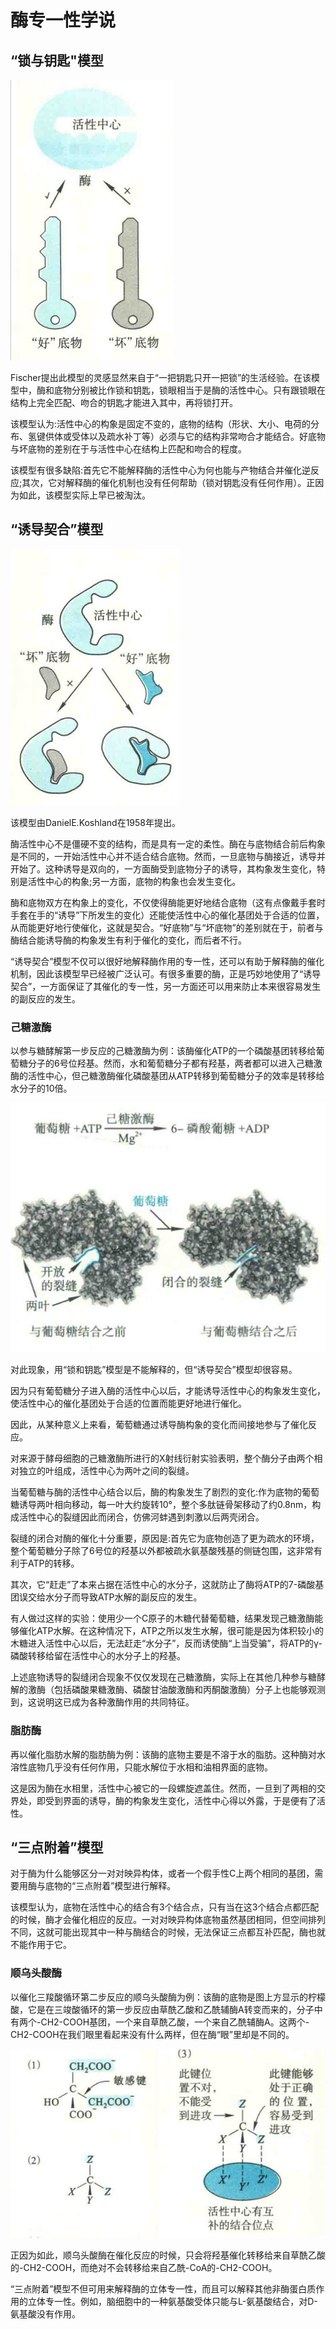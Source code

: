 # 酶专一性学说

## “锁与钥匙"模型

![](3.1.png)

Fischer提出此模型的灵感显然来自于“一把钥匙只开一把锁”的生活经验。在该模型中，酶和底物分别被比作锁和钥匙，锁眼相当于是酶的活性中心。只有跟锁眼在结构上完全匹配、吻合的钥匙才能进入其中，再将锁打开。

该模型认为:活性中心的构象是固定不变的，底物的结构（形状、大小、电荷的分布、氢键供体或受体以及疏水补丁等）必须与它的结构非常吻合才能结合。好底物与坏底物的差别在于与活性中心在结构上匹配和吻合的程度。

该模型有很多缺陷:首先它不能解释酶的活性中心为何也能与产物结合并催化逆反应;其次，它对解释酶的催化机制也没有任何帮助（锁对钥匙没有任何作用）。正因为如此，该模型实际上早已被淘汰。

##  “诱导契合”模型

![](3.2.png)

该模型由DanielE.Koshland在1958年提出。

酶活性中心不是僵硬不变的结构，而是具有一定的柔性。酶在与底物结合前后构象是不同的，一开始活性中心并不适合结合底物。然而，一旦底物与酶接近，诱导并开始了。这种诱导是双向的，一方面酶受到底物分子的诱导，其构象发生变化，特别是活性中心的构象;另一方面，底物的构象也会发生变化。

酶和底物双方在构象上的变化，不仅使得酶能更好地结合底物（这有点像戴手套时手套在手的“诱导”下所发生的变化）还能使活性中心的催化基团处于合适的位置，从而能更好地行使催化，这就是契合。“好底物”与“坏底物”的差别就在于，前者与酶结合能诱导酶的构象发生有利于催化的变化，而后者不行。

“诱导契合”模型不仅可以很好地解释酶作用的专一性，还可以有助于解释酶的催化机制，因此该模型早已经被广泛认可。有很多重要的酶，正是巧妙地使用了“诱导契合”，一方面保证了其催化的专一性，另一方面还可以用来防止本来很容易发生的副反应的发生。

### 己糖激酶

以参与糖酵解第一步反应的己糖激酶为例：该酶催化ATP的一个磷酸基团转移给葡萄糖分子的6号位羟基。然而，水和葡萄糖分子都有羟基，两者都可以进入己糖激酶的活性中心，但己糖激酶催化磷酸基团从ATP转移到葡萄糖分子的效率是转移给水分子的10倍。

![](3.3.png)

对此现象，用“锁和钥匙”模型是不能解释的，但“诱导契合”模型却很容易。

因为只有葡萄糖分子进入酶的活性中心以后，才能诱导活性中心的构象发生变化，使活性中心的催化基团处于合适的位置而能更好地进行催化。

因此，从某种意义上来看，葡萄糖通过诱导酶构象的变化而间接地参与了催化反应。

对来源于酵母细胞的己糖激酶所进行的X射线衍射实验表明，整个酶分子由两个相对独立的叶组成，活性中心为两叶之间的裂缝。

当葡萄糖与酶的活性中心结合以后，酶的构象发生了剧烈的变化:作为底物的葡萄糖诱导两叶相向移动，每一叶大约旋转10°，整个多肽链骨架移动了约0.8nm，构成活性中心的裂缝因此而闭合，仿佛河蚌遇到刺激以后两壳闭合。

裂缝的闭合对酶的催化十分重要，原因是:首先它为底物创造了更为疏水的环境，整个葡萄糖分子除了6号位的羟基以外都被疏水氨基酸残基的侧链包围，这非常有利于ATP的转移。

其次，它“赶走”了本来占据在活性中心的水分子，这就防止了酶将ATP的7-磷酸基团误交给水分子而导致ATP水解的副反应的发生。

有人做过这样的实验：使用少一个C原子的木糖代替葡萄糖，结果发现己糖激酶能够催化ATP水解。在这种情况下，ATP之所以发生水解，很可能是因为体积较小的木糖进入活性中心以后，无法赶走“水分子”，反而诱使酶“上当受骗”，将ATP的γ-磷酸转移给留在活性中心的水分子上的羟基。

上述底物诱导的裂缝闭合现象不仅仅发现在己糖激酶，实际上在其他几种参与糖酵解的激酶（包括磷酸果糖激酶、磷酸甘油酸激酶和丙酮酸激酶）分子上也能够观测到，这说明这已成为各种激酶作用的共同特征。

### 脂肪酶

再以催化脂肪水解的脂肪酶为例：该酶的底物主要是不溶于水的脂肪。这种酶对水溶性底物几乎没有任何作用，只能水解位于水相和油相界面的底物。

这是因为酶在水相里，活性中心被它的一段螺旋遮盖住。然而，一旦到了两相的交界处，即受到界面的诱导，酶的构象发生变化，活性中心得以外露，于是便有了活性。

##  “三点附着”模型

对于酶为什么能够区分一对对映异构体，或者一个假手性C上两个相同的基团，需要用酶与底物的“三点附着”模型进行解释。

该模型认为，底物在活性中心的结合有3个结合点，只有当在这3个结合点都匹配的时候，酶才会催化相应的反应。一对对映异构体底物虽然基团相同，但空间排列不同，这就可能出现其中一种与酶结合的时候，无法保证三点都互补匹配，酶也就不能作用于它。

### 顺乌头酸酶

以催化三羧酸循环第二步反应的顺乌头酸酶为例：该酶的底物是图上方显示的柠檬酸，它是在三竣酸循环的第一步反应由草酰乙酸和乙酰辅酶A转变而来的，分子中有两个-CH2-COOH基团，一个来自草酰乙酸，一个来自乙酰辅酶A。这两个-CH2-COOH在我们眼里看起来没有什么两样，但在酶“眼”里却是不同的。

![](3.4.png)

正因为如此，顺乌头酸酶在催化反应的时候，只会将羟基催化转移给来自草酰乙酸的-CH2-COOH，而绝对不会转移给来自乙酰-CoA的-CH2-COOH。

“三点附着”模型不但可用来解释酶的立体专一性，而且可以解释其他非酶蛋白质作用的立体专一性。例如，脑细胞中的一种氨基酸受体只能与L-氨基酸结合，对D-氨基酸没有作用。